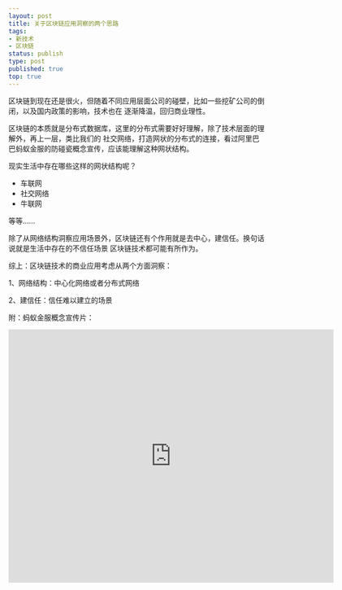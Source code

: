 ```yaml
--- 
layout: post
title: 关于区块链应用洞察的两个思路
tags: 
- 新技术
- 区块链
status: publish
type: post
published: true
top: true
---
```

区块链到现在还是很火，但随着不同应用层面公司的碰壁，比如一些挖矿公司的倒闭，以及国内政策的影响，技术也在
逐渐降温，回归商业理性。&nbsp;

区块链的本质就是分布式数据库，这里的分布式需要好好理解，除了技术层面的理解外，再上一层，类比我们的
社交网络，打造网状的分布式的连接，看过阿里巴巴蚂蚁金服的防碰瓷概念宣传，应该能理解这种网状结构。

现实生活中存在哪些这样的网状结构呢？

- 车联网
- 社交网络
- 牛联网

等等......

除了从网络结构洞察应用场景外，区块链还有个作用就是去中心，建信任。换句话说就是生活中存在的不信任场景
区块链技术都可能有所作为。

综上：区块链技术的商业应用考虑从两个方面洞察：

1、网络结构：中心化网络或者分布式网络

2、建信任：信任难以建立的场景

附：蚂蚁金服概念宣传片：

<iframe frameborder="0" width="640" height="498" src="https://v.qq.com/iframe/player.html?vid=x0618cuvbhl&tiny=0&auto=0" allowfullscreen></iframe>                      